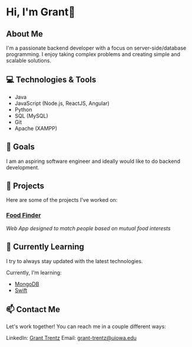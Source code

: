 # Hi, I'm Grant👋

## About Me
I'm a passionate backend developer with a focus on server-side/database programming. I enjoy taking complex problems and creating simple and scalable solutions.

## 💻 Technologies & Tools
- Java
- JavaScript (Node.js, ReactJS, Angular)
- Python
- SQL (MySQL)
- Git
- Apache (XAMPP)

## 🎯 Goals
I am an aspiring software engineer and ideally would like to do backend development.

## 🚀 Projects
Here are some of the projects I've worked on:

### [Food Finder](https://github.com/gtrentz/foodapp)
_Web App designed to match people based on mutual food interests_

## 🌱 Currently Learning
I try to always stay updated with the latest technologies. 

Currently, I'm learning:

- [MongoDB](https://www.mongodb.com/cloud/atlas/lp/try4?utm_source=bing&utm_campaign=search_bs_pl_evergreen_atlas_core_prosp-brand_gic-null_amers-us_ps-all_desktop_eng_lead&utm_term=mongodb&utm_medium=cpc_paid_search&utm_ad=e&utm_ad_campaign_id=415204521&adgroup=1208363748749201&msclkid=20048569af8a15c88ef6e0e2d0dbdf9a)
- [Swift](https://swift.org/)

## 📫 Contact Me
Let's work together! You can reach me in a couple different ways:

LinkedIn: [Grant Trentz](https://www.linkedin.com/in/grant-trentz-6a32a2176)
Email: grant-trentz@uiowa.edu



